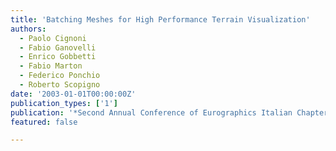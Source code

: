 ```yaml
---
title: 'Batching Meshes for High Performance Terrain Visualization'
authors:
  - Paolo Cignoni
  - Fabio Ganovelli
  - Enrico Gobbetti
  - Fabio Marton
  - Federico Ponchio
  - Roberto Scopigno
date: '2003-01-01T00:00:00Z'
publication_types: ['1']
publication: '*Second Annual Conference of Eurographics Italian Chapter*'
featured: false

---
```

